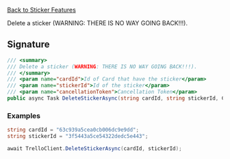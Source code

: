 [Back to Sticker Features](TrelloClient#sticker-features)

Delete a sticker (WARNING: THERE IS NO WAY GOING BACK!!!).

## Signature
```cs
/// <summary>
/// Delete a sticker (WARNING: THERE IS NO WAY GOING BACK!!!).
/// </summary>
/// <param name="cardId">Id of Card that have the sticker</param>
/// <param name="stickerId">Id of the sticker</param>
/// <param name="cancellationToken">Cancellation Token</param>
public async Task DeleteStickerAsync(string cardId, string stickerId, CancellationToken cancellationToken = default) {...}
```
### Examples

```cs
string cardId = "63c939a5cea0cb006dc9e9dd";
string stickerId = "3f5443a5ce54322dedc5e443";

await TrelloClient.DeleteStickerAsync(cardId, stickerId);
```